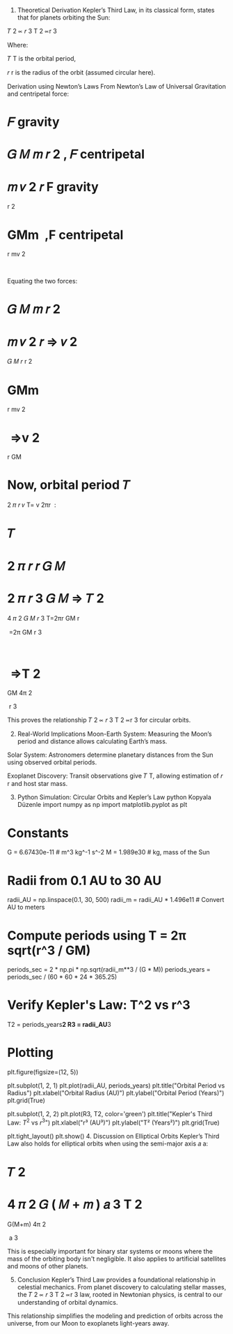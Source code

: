 1. Theoretical Derivation
Kepler’s Third Law, in its classical form, states that for planets orbiting the Sun:

𝑇
2
∝
𝑟
3
T 
2
 ∝r 
3
 
Where:

𝑇
T is the orbital period,

𝑟
r is the radius of the orbit (assumed circular here).

Derivation using Newton’s Laws
From Newton’s Law of Universal Gravitation and centripetal force:

𝐹
gravity
=
𝐺
𝑀
𝑚
𝑟
2
,
𝐹
centripetal
=
𝑚
𝑣
2
𝑟
F 
gravity
​
 = 
r 
2
 
GMm
​
 ,F 
centripetal
​
 = 
r
mv 
2
 
​
 
Equating the two forces:

𝐺
𝑀
𝑚
𝑟
2
=
𝑚
𝑣
2
𝑟
⇒
𝑣
2
=
𝐺
𝑀
𝑟
r 
2
 
GMm
​
 = 
r
mv 
2
 
​
 ⇒v 
2
 = 
r
GM
​
 
Now, orbital period 
𝑇
=
2
𝜋
𝑟
𝑣
T= 
v
2πr
​
 :

𝑇
=
2
𝜋
𝑟
𝑟
𝐺
𝑀
=
2
𝜋
𝑟
3
𝐺
𝑀
⇒
𝑇
2
=
4
𝜋
2
𝐺
𝑀
𝑟
3
T=2πr 
GM
r
​
 
​
 =2π 
GM
r 
3
 
​
 
​
 ⇒T 
2
 = 
GM
4π 
2
 
​
 r 
3
 
This proves the relationship 
𝑇
2
∝
𝑟
3
T 
2
 ∝r 
3
  for circular orbits.

2. Real-World Implications
Moon-Earth System: Measuring the Moon’s period and distance allows calculating Earth’s mass.

Solar System: Astronomers determine planetary distances from the Sun using observed orbital periods.

Exoplanet Discovery: Transit observations give 
𝑇
T, allowing estimation of 
𝑟
r and host star mass.

3. Python Simulation: Circular Orbits and Kepler’s Law
python
Kopyala
Düzenle
import numpy as np
import matplotlib.pyplot as plt

# Constants
G = 6.67430e-11  # m^3 kg^-1 s^-2
M = 1.989e30     # kg, mass of the Sun

# Radii from 0.1 AU to 30 AU
radii_AU = np.linspace(0.1, 30, 500)
radii_m = radii_AU * 1.496e11  # Convert AU to meters

# Compute periods using T = 2π sqrt(r^3 / GM)
periods_sec = 2 * np.pi * np.sqrt(radii_m**3 / (G * M))
periods_years = periods_sec / (60 * 60 * 24 * 365.25)

# Verify Kepler's Law: T^2 vs r^3
T2 = periods_years**2
R3 = radii_AU**3

# Plotting
plt.figure(figsize=(12, 5))

plt.subplot(1, 2, 1)
plt.plot(radii_AU, periods_years)
plt.title("Orbital Period vs Radius")
plt.xlabel("Orbital Radius (AU)")
plt.ylabel("Orbital Period (Years)")
plt.grid(True)

plt.subplot(1, 2, 2)
plt.plot(R3, T2, color='green')
plt.title("Kepler's Third Law: $T^2$ vs $r^3$")
plt.xlabel("r³ (AU³)")
plt.ylabel("T² (Years²)")
plt.grid(True)

plt.tight_layout()
plt.show()
4. Discussion on Elliptical Orbits
Kepler’s Third Law also holds for elliptical orbits when using the semi-major axis 
𝑎
a:

𝑇
2
=
4
𝜋
2
𝐺
(
𝑀
+
𝑚
)
𝑎
3
T 
2
 = 
G(M+m)
4π 
2
 
​
 a 
3
 
This is especially important for binary star systems or moons where the mass of the orbiting body isn't negligible. It also applies to artificial satellites and moons of other planets.

5. Conclusion
Kepler’s Third Law provides a foundational relationship in celestial mechanics. From planet discovery to calculating stellar masses, the 
𝑇
2
∝
𝑟
3
T 
2
 ∝r 
3
  law, rooted in Newtonian physics, is central to our understanding of orbital dynamics.

This relationship simplifies the modeling and prediction of orbits across the universe, from our Moon to exoplanets light-years away.